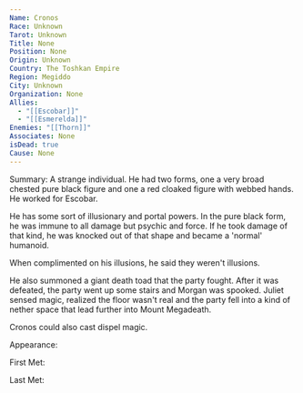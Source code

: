 ```yaml
---
Name: Cronos
Race: Unknown
Tarot: Unknown
Title: None
Position: None
Origin: Unknown
Country: The Toshkan Empire
Region: Megiddo
City: Unknown
Organization: None
Allies:
  - "[[Escobar]]"
  - "[[Esmerelda]]"
Enemies: "[[Thorn]]"
Associates: None
isDead: true
Cause: None
---
```

Summary:
A strange individual. He had two forms, one a very broad chested pure black figure and one a red cloaked figure with webbed hands. He worked for Escobar.

He has some sort of illusionary and portal powers. In the pure black form, he was immune to all damage but psychic and force. If he took damage of that kind, he was knocked out of that shape and became a 'normal' humanoid. 

When complimented on his illusions, he said they weren't illusions. 

He also summoned a giant death toad that the party fought. After it was defeated, the party went up some stairs and Morgan was spooked. Juliet sensed magic, realized the floor wasn't real and the party fell into a kind of nether space that lead further into Mount Megadeath.

Cronos could also cast dispel magic. 


Appearance: 

First Met: 

Last Met: 

